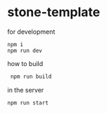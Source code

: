# stone-template

for development

```npm
npm i
npm run dev
```

how to build

```bash
 npm run build
```

in the server

```bash
npm run start
```
